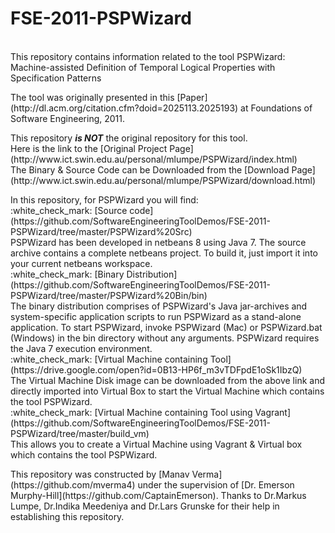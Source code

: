 # FSE-2011-PSPWizard
<br>
This repository contains information related to the tool PSPWizard: Machine-assisted Definition of Temporal Logical Properties with Specification Patterns
<p>
The tool was originally presented in this [Paper](http://dl.acm.org/citation.cfm?doid=2025113.2025193) at Foundations of Software Engineering, 2011.
<p>
This repository <b><i>is NOT</i></b> the original repository for this tool.<br>
Here is the link to the [Original Project Page](http://www.ict.swin.edu.au/personal/mlumpe/PSPWizard/index.html)<br>
The Binary & Source Code can be Downloaded from the [Download Page](http://www.ict.swin.edu.au/personal/mlumpe/PSPWizard/download.html)
<p>
In this repository, for PSPWizard you will find:<br>
:white_check_mark: [Source code](https://github.com/SoftwareEngineeringToolDemos/FSE-2011-PSPWizard/tree/master/PSPWizard%20Src)<br>
PSPWizard has been developed in netbeans 8 using Java 7. The source archive contains a complete netbeans project. To build it, just import it into your current netbeans workspace. <br>
:white_check_mark: [Binary Distribution](https://github.com/SoftwareEngineeringToolDemos/FSE-2011-PSPWizard/tree/master/PSPWizard%20Bin/bin)
<br>
The binary distribution comprises of PSPWizard's Java jar-archives and system-specific application scripts to run PSPWizard as a stand-alone application. To start PSPWizard, invoke PSPWizard (Mac) or PSPWizard.bat (Windows) in the bin directory without any arguments. PSPWizard requires the Java 7 execution environment.
<br>
:white_check_mark: [Virtual Machine containing Tool](https://drive.google.com/open?id=0B13-HP6f_m3vTDFpdE1oSk1IbzQ)<br>
The Virtual Machine Disk image can be downloaded from the above link and directly imported into Virtual Box to start the Virtual Machine which contains the tool PSPWizard.
<br>
:white_check_mark: [Virtual Machine containing Tool using Vagrant] (https://github.com/SoftwareEngineeringToolDemos/FSE-2011-PSPWizard/tree/master/build_vm)<br>
This allows you to create a Virtual Machine using Vagrant & Virtual box which contains the tool PSPWizard.
<p>
This repository was constructed by [Manav Verma](https://github.com/mverma4) under the supervision of [Dr. Emerson Murphy-Hill](https://github.com/CaptainEmerson). Thanks to Dr.Markus Lumpe, Dr.Indika Meedeniya and Dr.Lars Grunske for their help in establishing this repository.


